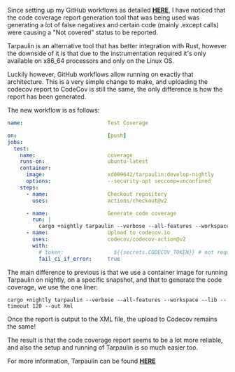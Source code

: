 Since setting up my GitHub workflows as detailed **[HERE](../githubworkflow)**, I have noticed that the code coverage report generation tool
that was being used was generating a lot of false negatives and certain code (mainly .except calls) were causing a "Not covered" status to be
reported.

Tarpaulin is an alternative tool that has better integration with Rust, however the downside of it is that due to the instrumentation required
it's only available on x86_64 processors and only on the Linux OS.

Luckily however, GitHub workflows allow running on exactly that architecture. This is a very simple change to make, and uploading the codecov
report to CodeCov is still the same, the only difference is how the report has been generated.

The new workflow is as follows:

```yaml
name:                           Test Coverage

on:                             [push]
jobs:
  test:
    name:                       coverage
    runs-on:                    ubuntu-latest
    container:
      image:                    xd009642/tarpaulin:develop-nightly
      options:                  --security-opt seccomp=unconfined
    steps:
      - name:                   Checkout repository
        uses:                   actions/checkout@v2

      - name:                   Generate code coverage
        run: |
          cargo +nightly tarpaulin --verbose --all-features --workspace --lib --timeout 120 --out Xml
      - name:                   Upload to codecov.io
        uses:                   codecov/codecov-action@v2
        with:
          # token:                ${{secrets.CODECOV_TOKEN}} # not required for public repos
          fail_ci_if_error:     true
```

The main difference to previous is that we use a container image for running Tarpaulin on nightly, on a specific snapshot, and
that to generate the code coverage, we use the one liner:

```
cargo +nightly tarpaulin --verbose --all-features --workspace --lib --timeout 120 --out Xml
```

Once the report is output to the XML file, the upload to Codecov remains the same!

The result is that the code coverage report seems to be a lot more reliable, and also the setup and running of
Tarpaulin is so much easier too.

For more information, Tarpaulin can be found **[HERE](https://crates.io/crates/cargo-tarpaulin)**